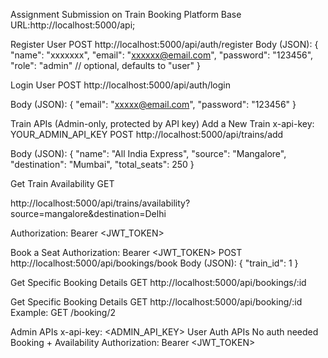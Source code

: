 Assignment Submission on Train Booking Platform
Base URL:http://localhost:5000/api;


Register User
POST 
http://localhost:5000/api/auth/register
Body (JSON):
{
  "name": "xxxxxxx",
  "email": "xxxxxx@email.com",
  "password": "123456",
  "role": "admin" // optional, defaults to "user"
}


 Login User
POST 
http://localhost:5000/api/auth/login

Body (JSON):
{
  "email": "xxxxx@email.com",
  "password": "123456"
}

Train APIs (Admin-only, protected by API key)
Add a New Train
x-api-key: YOUR_ADMIN_API_KEY
POST 
http://localhost:5000/api/trains/add

Body (JSON):
{
  "name": "All India Express",
  "source": "Mangalore",
  "destination": "Mumbai",
  "total_seats": 250
}





Get Train Availability
GET 

http://localhost:5000/api/trains/availability?source=mangalore&destination=Delhi

Authorization: Bearer <JWT_TOKEN>



Book a Seat
Authorization: Bearer <JWT_TOKEN>
POST 
http://localhost:5000/api/bookings/book
Body (JSON):
{
  "train_id": 1
}


Get Specific Booking Details
GET 
http://localhost:5000/api/bookings/:id

Get Specific Booking Details
GET 
http://localhost:5000/api/booking/:id
Example:
GET /booking/2



Admin APIs	x-api-key: <ADMIN_API_KEY>
User Auth APIs	No auth needed
Booking + Availability	Authorization: Bearer <JWT_TOKEN>
